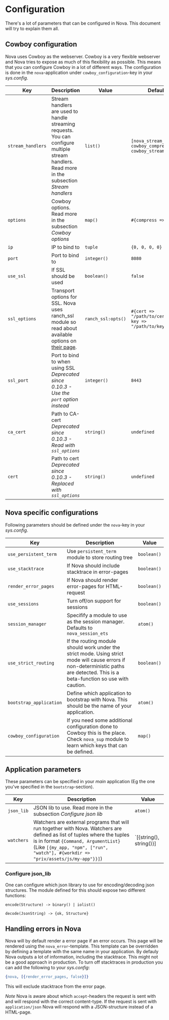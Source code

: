 # Configuration

There's a lot of parameters that can be configured in Nova. This document will try to explain them all.

## Cowboy configuration

Nova uses Cowboy as the webserver. Cowboy is a very flexible webserver and Nova tries to expose as much of this flexibility as possible. This means that you can configure Cowboy in a lot of different ways. The configuration is done in the `nova`-application under `cowboy_configuration`-key in your *sys.config*.

| Key | Description | Value | Default |
|-----|-------------|-------|---------|
| `stream_handlers` | Stream handlers are used to handle streaming requests. You can configure multiple stream handlers. Read more in the subsection *Stream handlers* | `list()` | `[nova_stream_h, cowboy_compress_h, cowboy_stream_h]` |
| `options` | Cowboy options. Read more in the subsection *Cowboy options* | `map()` | `#{compress => true}` |
| `ip` | IP to bind to | `tuple` | `{0, 0, 0, 0}` |
| `port` | Port to bind to | `integer()` | `8080` |
| `use_ssl` | If SSL should be used | `boolean()` | `false` |
| `ssl_options` | Transport options for SSL. Nova uses ranch_ssl module so read about available options on [their page](https://ninenines.eu/docs/en/ranch/2.0/manual/ranch_ssl/). | `ranch_ssl:opts()` | `#{cert => "/path/to/cert.pem", key => "/path/to/key.pem"}` |
| `ssl_port` | Port to bind to when using SSL *Deprecated since 0.10.3 - Use the `port` option instead* | `integer()` | `8443` |
| `ca_cert` | Path to CA-cert *Deprecated since 0.10.3 - Read with `ssl_options`*| `string()` | `undefined` |
| `cert` | Path to cert *Deprecated since 0.10.3 - Replaced with `ssl_options`*| `string()` | `undefined` |


## Nova specific configurations

Following parameters should be defined under the `nova`-key in your *sys.config*.

| Key | Description | Value |
|-----|-------------|-------|
| `use_persistent_term` | Use `persistent_term` module to store routing tree | `boolean()` |
| `use_stacktrace` | If Nova should include stacktrace in error-pages | `boolean()` |
| `render_error_pages` | If Nova should render error-pages for HTML-request | `boolean()` |
| `use_sessions` | Turn off/on support for sessions | `boolean()` |
| `session_manager` | Specifify a module to use as the session manager. Defaults to `nova_session_ets` | `atom()` |
| `use_strict_routing`    | If the routing module should work under the strict mode. Using strict mode will cause errors if non-deterministic paths are detected. This is a beta-function so use with caution. | `boolean()` |
| `bootstrap_application` | Define which application to bootstrap with Nova. This should be the name of your application. | `atom()` |
| `cowboy_configuration` | If you need some additional configuration done to Cowboy this is the place. Check `nova_sup` module to learn which keys that can be defined. | `map()` |

## Application parameters

These parameters can be specified in your *main* application (Eg the one you've specified in the `bootstrap`-section).

| Key | Description | Value |
|-----|-------------|-------|
| `json_lib` | JSON lib to use. Read more in the subsection *Configure json lib* | `atom()` |
| `watchers` | Watchers are external programs that will run together with Nova. Watchers are defined as list of tuples where the tuples is in format `{Command, ArgumentList}` (Like `[{my_app, "npm", ["run", "watch"], #{workdir => "priv/assets/js/my-app"}}]`) | `[{string(), string()}] | [{atom(), string(), map()}] | [{atom(), string(), list(), map()}]` |



### Configure json_lib

One can configure which json library to use for encoding/decoding json structures. The module defined for this should expose two different functions:

`encode(Structure) -> binary() | iolist()`

`decode(JsonString) -> {ok, Structure}`


## Handling errors in Nova

Nova will by default render a error page if an error occurs. This page will be rendered using the `nova_error`-template. This template can be overridden by defining a template with the same name in your application.
By defauly Nova outputs a lot of information, including the stacktrace. This might not be a good approach in production. To turn off stacktraces in production you can add the following to your *sys.config*:

```erlang
{nova, [{render_error_pages, false}]}
```

This will exclude stacktrace from the error page.

*Note* Nova is aware about which `accept`-headers the request is sent with and will respond with the correct content-type. If the request is sent with `application/json` Nova will respond with a JSON-structure instead of a HTML-page.
